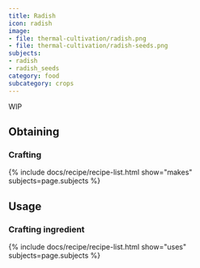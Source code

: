 ```yaml
---
title: Radish
icon: radish
image:
- file: thermal-cultivation/radish.png
- file: thermal-cultivation/radish-seeds.png
subjects: 
- radish
- radish_seeds
category: food
subcategory: crops
---
```


WIP

Obtaining
---------

### Crafting
{% include docs/recipe/recipe-list.html show="makes" subjects=page.subjects %}

Usage
-----

### Crafting ingredient
{% include docs/recipe/recipe-list.html show="uses" subjects=page.subjects %}